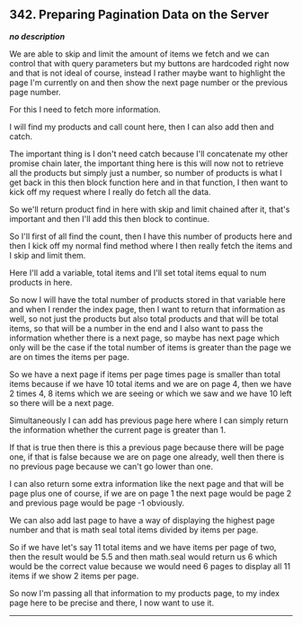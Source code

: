 ## 342. Preparing Pagination Data on the Server

<strong><em>no description</em></strong>

We are able to skip and limit the amount of items we fetch and we can control
that with query parameters but my buttons are hardcoded right now and that is
not ideal of course, instead I rather maybe want to highlight the page I'm
currently on and then show the next page number or the previous page number. 

For this I need to fetch more information. 

I will find my products and call count here, then I can also add then and catch.


The important thing is I don't need catch because I'll concatenate my other
promise chain later, the important thing here is this will now not to retrieve
all the products but simply just a number, so number of products is what I get
back in this then block function here and in that function, I then want to kick
off my request where I really do fetch all the data. 

So we'll return product find in here with skip and limit chained after it,
that's important and then I'll add this then block to continue. 

So I'll first of all find the count, then I have this number of products here
and then I kick off my normal find method where I then really fetch the items
and I skip and limit them. 

Here I'll add a variable, total items and I'll set total items equal to num
products in here. 

So now I will have the total number of products stored in that variable here and
when I render the index page, then I want to return that information as well, so
not just the products but also total products and that will be total items, so
that will be a number in the end and I also want to pass the information whether
there is a next page, so maybe has next page which only will be the case if the
total number of items is greater than the page we are on times the items per
page. 

So we have a next page if items per page times page is smaller than total items
because if we have 10 total items and we are on page 4, then we have 2 times 4,
8 items which we are seeing or which we saw and we have 10 left so there will be
a next page. 

Simultaneously I can add has previous page here where I can simply return the
information whether the current page is greater than 1. 

If that is true then there is this a previous page because there will be page
one, if that is false because we are on page one already, well then there is no
previous page because we can't go lower than one. 

I can also return some extra information like the next page and that will be
page plus one of course, if we are on page 1 the next page would be page 2 and
previous page would be page -1 obviously. 

We can also add last page to have a way of displaying the highest page number
and that is math seal total items divided by items per page. 

So if we have let's say 11 total items and we have items per page of two, then
the result would be 5.5 and then math.seal would return us 6 which would be the
correct value because we would need 6 pages to display all 11 items if we show 2
items per page. 

So now I'm passing all that information to my products page, to my index page
here to be precise and there, I now want to use it. 

---
